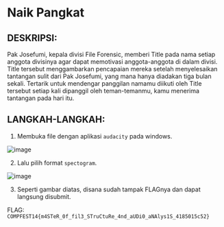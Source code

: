 # Naik Pangkat
## DESKRIPSI:
Pak Josefumi, kepala divisi File Forensic, memberi Title pada nama setiap anggota divisinya agar dapat memotivasi anggota-anggota di dalam divisi. 
Title tersebut menggambarkan pencapaian mereka setelah menyelesaikan tantangan sulit dari Pak Josefumi, yang mana hanya diadakan tiga bulan sekali. 
Tertarik untuk mendengar panggilan namamu diikuti oleh Title tersebut setiap kali dipanggil oleh teman-temanmu, kamu menerima tantangan pada hari itu.
## LANGKAH-LANGKAH:
1. Membuka file dengan aplikasi `audacity` pada windows.

![image](https://user-images.githubusercontent.com/70703371/183807582-612e38d1-dea7-4f80-8720-519344011925.png)

2. Lalu pilih format `spectogram`.

![image](https://user-images.githubusercontent.com/89120989/183807729-ffe3b35a-33f2-4474-bbb9-51c27db5f69a.png)

3. Seperti gambar diatas, disana sudah tampak FLAGnya dan dapat langsung disubmit.

FLAG: `COMPFEST14{m4STeR_0f_fil3_STruCtuRe_4nd_aUDi0_aNAlys1S_4185015c52}`
